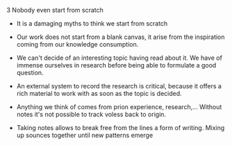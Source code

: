 3 Nobody even start from scratch

- It is a damaging myths to think we start from scratch

- Our work does not start from a blank canvas, it arise from the inspiration coming from our knowledge consumption.

- We can't decide of an interesting topic having read about it. We have of immense ourselves in research before being able to formulate a good question.

- An external system to record the research is critical, because it offers a rich material to work with as soon as the topic is decided.

- Anything we think of comes from prion experience, research,... Without notes it's not possible to track voless back to origin.

- Taking notes allows to break free from the lines a form of writing. Mixing up sounces
together until new patterns emerge